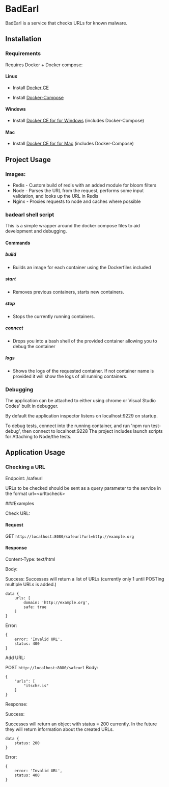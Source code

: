 # BadEarl

BadEarl is a service that checks URLs for known malware. 

## Installation

### Requirements
Requires Docker + Docker compose:

#### Linux
- Install [Docker CE](https://docs.docker.com/install/)

- Install [Docker-Compose](https://docs.docker.com/compose/install/)

#### Windows
- Install [Docker CE for for Windows](https://store.docker.com/editions/community/docker-ce-desktop-windows) (includes Docker-Compose)
#### Mac
- Install [Docker CE for for Mac](https://store.docker.com/editions/community/docker-ce-desktop-mac) (includes Docker-Compose)

## Project Usage

### Images:
 - Redis - Custom build of redis with an added module for bloom filters
 - Node - Parses the URL from the request, performs some input validation, and looks up the URL in Redis
 - Nginx - Proxies requests to node and caches where possible

### badearl shell script
This is a simple wrapper around the docker compose files to aid development and debugging.

#### Commands

##### build
- Builds an image for each container using the Dockerfiles included

##### start
- Removes previous containers, starts new containers.

##### stop
- Stops the currently running containers.

##### connect <container name>
- Drops you into a bash shell of the provided container allowing you to debug the container

##### logs <container name>
- Shows the logs of the requested container. If not container name is provided it will show the logs of all running containers.



### Debugging
The application can be attached to either using chrome or Visual Studio Codes' built in debugger.

By default the application inspector listens on localhost:9229 on startup.

To debug tests, connect into the running container, and run 'npm run test-debug', then connect to localhost:9228
The project includes launch scripts for Attaching to Node/the tests.


## Application Usage

### Checking a URL
Endpoint:
/safeurl

URLs to be checked should be sent as a query parameter to the service in the format url=\<urltocheck\>

###Examples

Check URL:

#### Request
GET `http://localhost:8080/safeurl?url=http://example.org`

#### Response
Content-Type: text/html

Body: 


Success:
Successes will return a list of URLs (currently only 1 until POSTing multiple URLs is added.)
```
data {
    urls: [
        domain: 'http://example.org',
        safe: true
    ]
}
```


Error:
```
{
    error: 'Invalid URL',
    status: 400
}
```

Add URL:

POST `http://localhost:8080/safeurl`
Body: 
```
{
    "urls": [
        "itschr.is"
    ]
}
```

Response:

Success:

Successes will return an object with status = 200 currently. In the future
they will return information about the created URLs.

```
data {
    status: 200
}
```


Error:
```
{
    error: 'Invalid URL',
    status: 400
}
```
